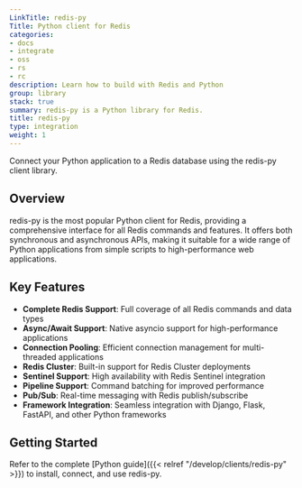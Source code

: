 ```yaml
---
LinkTitle: redis-py
Title: Python client for Redis
categories:
- docs
- integrate
- oss
- rs
- rc
description: Learn how to build with Redis and Python
group: library
stack: true
summary: redis-py is a Python library for Redis.
title: redis-py
type: integration
weight: 1
---
```


Connect your Python application to a Redis database using the redis-py client library.

## Overview

redis-py is the most popular Python client for Redis, providing a comprehensive interface for all Redis commands and features. It offers both synchronous and asynchronous APIs, making it suitable for a wide range of Python applications from simple scripts to high-performance web applications.

## Key Features

- **Complete Redis Support**: Full coverage of all Redis commands and data types
- **Async/Await Support**: Native asyncio support for high-performance applications
- **Connection Pooling**: Efficient connection management for multi-threaded applications
- **Redis Cluster**: Built-in support for Redis Cluster deployments
- **Sentinel Support**: High availability with Redis Sentinel integration
- **Pipeline Support**: Command batching for improved performance
- **Pub/Sub**: Real-time messaging with Redis publish/subscribe
- **Framework Integration**: Seamless integration with Django, Flask, FastAPI, and other Python frameworks

## Getting Started

Refer to the complete [Python guide]({{< relref "/develop/clients/redis-py" >}}) to install, connect, and use redis-py.
